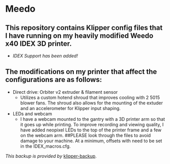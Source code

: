 # Meedo
## This repository contains Klipper config files that I have running on my heavily modified Weedo x40 IDEX 3D printer.
   - _IDEX Support has been added!_

## The modifications on my printer that affect the configurations are as follows:
  - Direct drive: Orbiter v2 extruder & filament sensor
    - Utilizes a custom hotend shroud that improves cooling with 2 5015 blower fans. The shroud also allows for the mounting of the extuder and an accelerometer for Klipper input shaping.
  - LEDs and webcam
    - I have a webcam mounted to the gantry with a 3D printer arm so that it goes up while printing. To improve recording and viewing quality, I have added neopixel LEDs to the top of the printer frame and a few on the webcam arm.
##PLEASE look through the files to avoid damage to your machine. At a minimum, offsets with need to be set in the IDEX_macros.cfg.

_This backup is provided by_ [klipper-backup](https://github.com/Staubgeborener/klipper-backup).
